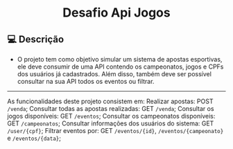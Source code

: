 <h1 align="center">Desafio Api Jogos</h1>

## 💻 Descrição

- O projeto tem como objetivo simular um sistema de apostas esportivas, ele deve consumir de uma API contendo os campeonatos, jogos e CPFs dos usuários já cadastrados. Além disso, também deve ser possível consultar na sua API todos os eventos ou filtrar.

---

As funcionalidades deste projeto consistem em:
Realizar apostas: POST `/venda`;
Consultar todas as apostas realizadas: GET `/venda`;
Consultar os jogos disponíveis: GET `/eventos`;
Consultar os campeonatos disponíveis: GET `/campeonatos`;
Consultar informações dos usuários do sistema: GET `/user/{cpf}`;
Filtrar eventos por: GET `/eventos/{id}`, `/eventos/{campeonato}` e `/eventos/{data}`;

